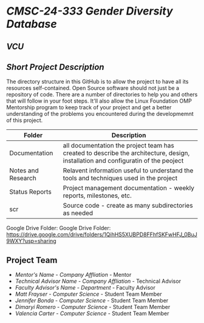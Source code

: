 # *CMSC-24-333 Gender Diversity Database*
## *VCU*
## *Short Project Description*
The directory structure in this GitHub is to allow the project to have all its resources self-contained.
Open Source software should not just be a repository of code.  There are a number of directories to help you and others that will 
follow in your foot steps.  It'll also allow the Linux Foundation OMP Mentorship program to keep track of your project and get
a better understanding of the problems you encountered during the developmemnt of this project.

| Folder | Description |
|---|---|
| Documentation |  all documentation the project team has created to describe the architecture, design, installation and configuratin of the peoject |
| Notes and Research | Relavent information useful to understand the tools and techniques used in the project |
| Status Reports | Project management documentation - weekly reports, milestones, etc. |
| scr | Source code - create as many subdirectories as needed |

Google Drive Folder: Google Drive Folder: https://drive.google.com/drive/folders/1QihHS5XUBPD8FFhfSKFwHFJ_0BuJ9WXY?usp=sharing

## Project Team
- *Mentor's Name*  - *Company Affliation* - Mentor
- *Technical Advisor Name* - *Company Affliation* - Technical Advisor
- *Faculty Advisor's Name* - *Department* - Faculty Advisor
- *Matt Frayser* - *Computer Science* - Student Team Member
- *Jennifer Bonda* - *Computer Science* - Student Team Member
- *Dimaryi Romero* - *Computer Science* - Student Team Member
- *Valencia Carter* - *Computer Science* - Student Team Member
